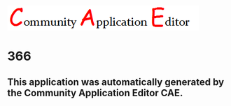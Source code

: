 ![CAE](https://github.com/PhilCAEOrg/application-366/blob/master/img/logo.png)  

366
===================


This application was automatically generated by the Community Application Editor CAE.  
---------------
